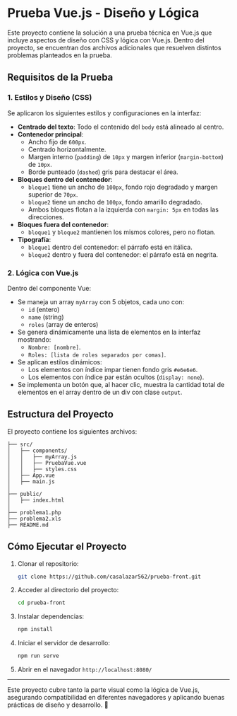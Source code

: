 # Prueba Vue.js - Diseño y Lógica

Este proyecto contiene la solución a una prueba técnica en Vue.js que incluye aspectos de diseño con CSS y lógica con Vue.js. Dentro del proyecto, se encuentran dos archivos adicionales que resuelven distintos problemas planteados en la prueba.

## Requisitos de la Prueba

### **1. Estilos y Diseño (CSS)**

Se aplicaron los siguientes estilos y configuraciones en la interfaz:

- **Centrado del texto**: Todo el contenido del `body` está alineado al centro.
- **Contenedor principal**:
  - Ancho fijo de `600px`.
  - Centrado horizontalmente.
  - Margen interno (`padding`) de `10px` y margen inferior (`margin-bottom`) de `10px`.
  - Borde punteado (`dashed`) gris para destacar el área.
- **Bloques dentro del contenedor**:
  - `bloque1` tiene un ancho de `100px`, fondo rojo degradado y margen superior de `70px`.
  - `bloque2` tiene un ancho de `100px`, fondo amarillo degradado.
  - Ambos bloques flotan a la izquierda con `margin: 5px` en todas las direcciones.
- **Bloques fuera del contenedor**:
  - `bloque1` y `bloque2` mantienen los mismos colores, pero no flotan.
- **Tipografía**:
  - `bloque1` dentro del contenedor: el párrafo está en itálica.
  - `bloque2` dentro y fuera del contenedor: el párrafo está en negrita.

### **2. Lógica con Vue.js**

Dentro del componente Vue:

- Se maneja un array `myArray` con 5 objetos, cada uno con:
  - `id` (entero)
  - `name` (string)
  - `roles` (array de enteros)
- Se genera dinámicamente una lista de elementos en la interfaz mostrando:
  - `Nombre: [nombre]`.
  - `Roles: [lista de roles separados por comas]`.
- Se aplican estilos dinámicos:
  - Los elementos con índice impar tienen fondo gris `#e6e6e6`.
  - Los elementos con índice par están ocultos (`display: none`).
- Se implementa un botón que, al hacer clic, muestra la cantidad total de elementos en el array dentro de un div con clase `output`.

## **Estructura del Proyecto**

El proyecto contiene los siguientes archivos:

```
├── src/
│   ├── components/
│   │   ├── myArray.js    
│   │   ├── PruebaVue.vue    
│   │   ├── styles.css     
│   ├── App.vue           
│   ├── main.js           
│
├── public/
│   ├── index.html        
│
├── problema1.php             
├── problema2.xls             
├── README.md             
```

## **Cómo Ejecutar el Proyecto**

1. Clonar el repositorio:
   ```sh
   git clone https://github.com/casalazar562/prueba-front.git
   ```
2. Acceder al directorio del proyecto:
   ```sh
   cd prueba-front
   ```
3. Instalar dependencias:
   ```sh
   npm install
   ```
4. Iniciar el servidor de desarrollo:
   ```sh
   npm run serve
   ```
5. Abrir en el navegador `http://localhost:8080/`

---

Este proyecto cubre tanto la parte visual como la lógica de Vue.js, asegurando compatibilidad en diferentes navegadores y aplicando buenas prácticas de diseño y desarrollo. 🚀

